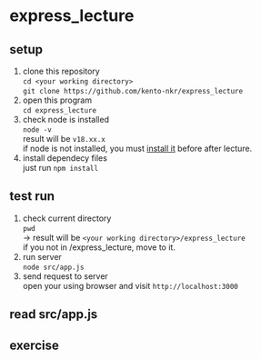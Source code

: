 # express_lecture

## setup
1.  clone this repository  
`cd <your working directory>`  
`git clone https://github.com/kento-nkr/express_lecture`
2. open this program  
`cd express_lecture`
3. check node is installed  
`node -v`  
result will be `v18.xx.x`  
if node is not installed, you must [install it](https://qiita.com/echolimitless/items/83f8658cf855de04b9ce) before after lecture.  
5. install dependecy files  
just run `npm install`

## test run  
1. check current directory  
`pwd`  
-> result will be `<your working directory>/express_lecture`  
if you not in /express_lecture, move to it.
2. run server  
`node src/app.js`  
3. send request to server  
open your using browser and visit `http://localhost:3000`

## read src/app.js

## exercise
